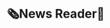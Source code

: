 # <p align="center">🗞️News Reader📰</p>

<!-- <p align="center">Abstract</p>

### <p align="center">Contributors</p>
<div align="center">
  
  [name](github), [name](github)

</div>

## Preview:
<div align="center">
  <img src="" alt="app demo">

</div>
<p align="center">Technologies Used</p>
<div align="center">
  <img src="https://img.shields.io/badge/JavaScript-F7DF1E?logo=javascript&logoColor=000&style=for-the-badge" alt="javascript badge">
  <img src="https://img.shields.io/badge/TypeScript-3178C6?logo=typescript&logoColor=fff&style=for-the-badge" alt="typescript badge">
  <img src="https://img.shields.io/badge/HTML5-E34F26?logo=html5&logoColor=fff&style=for-the-badge" alt="html badge">
  <img src="https://img.shields.io/badge/CSS3-1572B6?logo=css3&logoColor=fff&style=for-the-badge" alt="css badge">
  <img src="https://img.shields.io/badge/Mocha-8D6748?logo=mocha&logoColor=fff&style=for-the-badge" alt="mocha badge">
  <img src="https://img.shields.io/badge/Chai-A30701?logo=chai&logoColor=fff&style=for-the-badge" alt="chai badge">
  <img src="https://img.shields.io/badge/Visual%20Studio%20Code-007ACC?logo=visualstudiocode&logoColor=fff&style=for-the-badge" alt="vscode badge">
  <img src="https://img.shields.io/badge/React-61DAFB?logo=react&logoColor=000&style=for-the-badge" alt="react badge">
  <img src="https://img.shields.io/badge/React%20Router-CA4245?logo=reactrouter&logoColor=fff&style=for-the-badge" alt="router badge">
  <img src="https://img.shields.io/badge/Cypress-69D3A7?logo=cypress&logoColor=fff&style=for-the-badge" alt="cypress badge">
  <img src="https://img.shields.io/badge/Figma-F24E1E?logo=figma&logoColor=fff&style=for-the-badge" alt="figma badge">
  <img src="https://img.shields.io/badge/Express-000?logo=express&logoColor=fff&style=for-the-badge" alt="express badge">
  <img src="https://img.shields.io/badge/Lighthouse-F44B21?logo=lighthouse&logoColor=fff&style=for-the-badge" alt="lighthouse badge">
  <img src="https://img.shields.io/badge/Webpack-8DD6F9?logo=webpack&logoColor=000&style=for-the-badge" alt="webpack badge">
  <img src="https://img.shields.io/badge/Vercel-000?logo=vercel&logoColor=fff&style=for-the-badge" alt="vercel badge">
  <!-- other badges 
</div>

## Installation Instructions:
<!-- - add list of instructions 

## Context:
<!-- wins, challenges, time spent, goals, approaches etc 
- ~ hours to complete test suite and functionality
- Goals
  ```
  ```
- Wins
  ```
  ```
- Challenges
  ```
  ```
